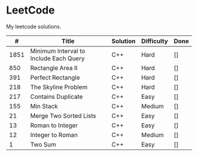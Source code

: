 # LeetCode
My leetcode solutions.


| # | Title | Solution | Difficulty | Done |
|---| ----- | -------- | ---------- | ---- |
|1851| Minimum Interval to Include Each Query | C++ | Hard | [] |
|850| Rectangle Area II | C++ | Hard | [] |
|391| Perfect Rectangle | C++ | Hard | [] |
|218| The Skyline Problem | C++ | Hard | [] |
|217| Contains Duplicate | C++ | Easy | [] |
|155| Min Stack | C++ | Medium | [] |
|21| Merge Two Sorted Lists | C++ | Easy | [] |
|13| Roman to Integer | C++ | Easy | [] |
|12| Integer to Roman | C++ | Medium | [] |
|1| Two Sum | C++ | Easy | [] |
